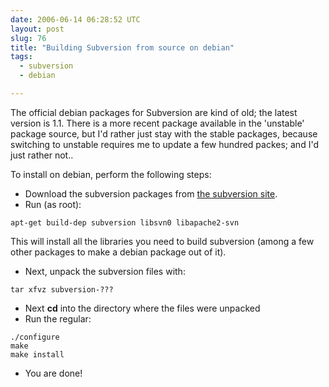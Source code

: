 ```yaml
---
date: 2006-06-14 06:28:52 UTC
layout: post
slug: 76
title: "Building Subversion from source on debian"
tags:
  - subversion
  - debian

---
```

<p>The official debian packages for Subversion are kind of old; the latest version is 1.1. There is a more recent package available in the 'unstable' package source, but I'd rather just stay with the stable packages, because switching to unstable requires me to update a few hundred packes; and I'd just rather not..</p>

<p>To install on debian, perform the following steps:</p>

<ul>
  <li>Download the subversion packages from <a href="http://subversion.tigris.org/">the subversion site</a>.</li>
  <li>Run (as root):</li>
</ul>

```
apt-get build-dep subversion libsvn0 libapache2-svn

```

This will install all the libraries you need to build subversion (among a few other packages to make a debian package out of it).

<ul>
  <li>Next, unpack the subversion files with:</li>
</ul>

```
tar xfvz subversion-???
```

<ul>
  <li>Next <b>cd</b> into the directory where the files were unpacked</li>
  <li>Run the regular:</li>
</ul>

```
./configure
make
make install

```

<ul>
    <li>You are done!</li>
</ul>
